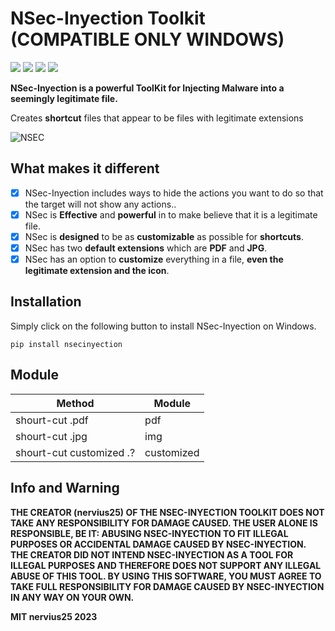 # NSec-Inyection Toolkit (COMPATIBLE ONLY WINDOWS)

<img src="https://img.shields.io/badge/Python-3.12.0-blue"> <img src="https://img.shields.io/badge/Status-Beta-orange"> <img src="https://img.shields.io/badge/Licence-MIT-yellowgreen"> <a href="https://nerviuss25.github.io/NSec-Inyection/INSTALLATION"><img src="https://img.shields.io/badge/Download-Now-green"></a>

**NSec-Inyection is a powerful ToolKit for Injecting Malware into a seemingly legitimate file.**

Creates **shortcut** files that appear to be files with legitimate extensions 

![NSEC](https://i.ibb.co/wNK7CXy/image.png)

## What makes it different

- [x] NSec-Inyection includes ways to hide the actions you want to do so that the target will not show any actions..
- [x] NSec is **Effective** and **powerful** in to make believe that it is a legitimate file.
- [x] NSec is **designed** to be as **customizable** as possible for **shortcuts**.
- [x] NSec has two **default extensions** which are **PDF** and **JPG**.
- [x] NSec has an option to **customize** everything in a file, **even the legitimate extension and the icon**.

## Installation

Simply click on the following button to install NSec-Inyection on Windows.

```.
pip install nsecinyection
```

## Module

| Method | Module  |
| ------- | --- |
| shourt-cut .pdf | pdf |
| shourt-cut .jpg | img |
| shourt-cut customized .? | customized |

## Info and Warning

__THE CREATOR (nervius25) OF THE NSEC-INYECTION TOOLKIT DOES NOT TAKE ANY RESPONSIBILITY FOR DAMAGE CAUSED. THE USER ALONE IS RESPONSIBLE, BE IT: ABUSING NSEC-INYECTION TO FIT ILLEGAL PURPOSES OR ACCIDENTAL DAMAGE CAUSED BY NSEC-INYECTION.
THE CREATOR DID NOT INTEND NSEC-INYECTION AS A TOOL FOR ILLEGAL PURPOSES AND THEREFORE DOES NOT SUPPORT ANY ILLEGAL ABUSE OF THIS TOOL.
BY USING THIS SOFTWARE, YOU MUST AGREE TO TAKE FULL RESPONSIBILITY FOR DAMAGE CAUSED BY NSEC-INYECTION IN ANY WAY ON YOUR OWN.__

**MIT nervius25 2023**

